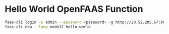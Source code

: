 # Hello World OpenFAAS Function
```bash
faas-cli login -u admin --password <password> -g http://20.52.205.67:8080
faas-cli new --lang node12 hello-world
````